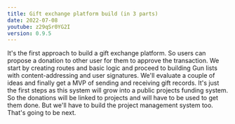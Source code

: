 ```yaml
---
title: Gift exchange platform build (in 3 parts)
date: 2022-07-08
youtube: z29qSr0YG2I
version: 0.9.5
---
```

   
It's the first approach to build a gift exchange platform. So users can propose a donation to other user for them to approve the transaction. We start by creating routes and basic logic and proceed to building Gun lists with content-addressing and user signatures. We'll evaluate a couple of ideas and finally get a MVP of sending and receiving gift records. It's just the first steps as this system will grow into a public projects funding system. So the donations will be linked to projects and will have to be used to get them done. But we'll have to build the project management system too. That's going to be next.